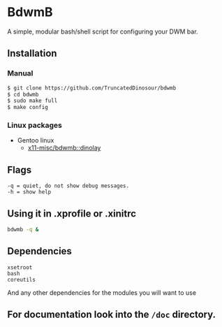 # BdwmB

A simple, modular bash/shell script for configuring your DWM bar.

## Installation

### Manual

```bash
$ git clone https://github.com/TruncatedDinosour/bdwmb
$ cd bdwmb
$ sudo make full
$ make config
```

### Linux packages

- Gentoo linux
  - [x11-misc/bdwmb::dinolay](https://ari-web.xyz/gentooatom/x11-misc/bdwmb)

## Flags

```
-q = quiet, do not show debug messages.
-h = show help
```

## Using it in .xprofile or .xinitrc

```bash
bdwmb -q &
```

## Dependencies

```
xsetroot
bash
coreutils
```

And any other dependencies for the modules
you will want to use

## For documentation look into the `/doc` directory.
